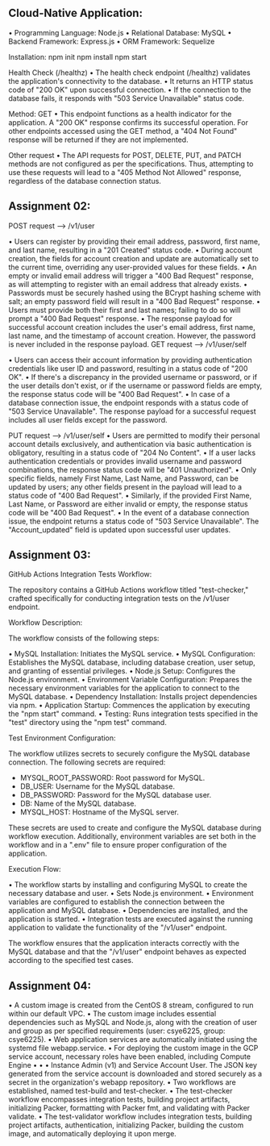 ## Cloud-Native Application:
•   Programming Language: Node.js
•   Relational Database: MySQL
•   Backend Framework: Express.js
•   ORM Framework: Sequelize
 
Installation:
npm init 
npm install 
npm start 
 
 Health Check (/healthz)
•  The health check endpoint (/healthz) validates the application's connectivity to the database.
•  It returns an HTTP status code of "200 OK" upon successful connection.
•  If the connection to the database fails, it responds with "503 Service Unavailable" status code.
 
Method: GET
•  This endpoint functions as a health indicator for the application. A "200 OK" response confirms its successful operation. For other endpoints accessed using the GET method, a "404 Not Found" response will be returned if they are not implemented.
 
 Other request
•  The API requests for POST, DELETE, PUT, and PATCH methods are not configured as per the specifications. Thus, attempting to use these requests will lead to a "405 Method Not Allowed" response, regardless of the database connection status.

 
## Assignment 02:
 
POST request --> /v1/user
 
• Users can register by providing their email address, password, first name, and last name, resulting in a "201 Created" status code.
• During account creation, the fields for account creation and update are automatically set to the current time, overriding any user-provided values for these fields.
• An empty or invalid email address will trigger a "400 Bad Request" response, as will attempting to register with an email address that already exists.
• Passwords must be securely hashed using the BCrypt hashing scheme with salt; an empty password field will result in a "400 Bad Request" response.
• Users must provide both their first and last names; failing to do so will prompt a "400 Bad Request" response.
• The response payload for successful account creation includes the user's email address, first name, last name, and the timestamp of account creation. However, the password is never included in the response payload.
GET request --> /v1/user/self
 
• Users can access their account information by providing authentication credentials like user ID and password, resulting in a status code of "200 OK".
• If there's a discrepancy in the provided username or password, or if the user details don't exist, or if the username or password fields are empty, the response status code will be "400 Bad Request".
• In case of a database connection issue, the endpoint responds with a status code of "503 Service Unavailable".
The response payload for a successful request includes all user fields except for the password.
 
PUT request --> /v1/user/self
• Users are permitted to modify their personal account details exclusively, and authentication via basic authentication is obligatory, resulting in a status code of "204 No Content".
•  If a user lacks authentication credentials or provides invalid username and password combinations, the response status code will be "401 Unauthorized".
•  Only specific fields, namely First Name, Last Name, and Password, can be updated by users; any other fields present in the payload will lead to a status code of "400 Bad Request".
•  Similarly, if the provided First Name, Last Name, or Password are either invalid or empty, the response status code will be "400 Bad Request".
• In the event of a database connection issue, the endpoint returns a status code of "503 Service Unavailable".
 The "Account_updated" field is updated upon successful user updates.

## Assignment 03:
 
GitHub Actions Integration Tests Workflow:
 
The repository contains a GitHub Actions workflow titled "test-checker," crafted specifically for conducting integration tests on the /v1/user endpoint.
 
Workflow Description:
 
The workflow consists of the following steps:
 
• MySQL Installation: Initiates the MySQL service.
• MySQL Configuration: Establishes the MySQL database, including database creation, user setup, and granting of essential privileges.
• Node.js Setup: Configures the Node.js environment.
• Environment Variable Configuration: Prepares the necessary environment variables for the application to connect to the MySQL database.
• Dependency Installation: Installs project dependencies via npm.
• Application Startup: Commences the application by executing the "npm start" command.
• Testing: Runs integration tests specified in the "test" directory using the "npm test" command.
 
Test Environment Configuration:
 
The workflow utilizes secrets to securely configure the MySQL database connection. The following secrets are required:
 
- MYSQL_ROOT_PASSWORD: Root password for MySQL.
- DB_USER: Username for the MySQL database.
- DB_PASSWORD: Password for the MySQL database user.
- DB: Name of the MySQL database.
- MYSQL_HOST: Hostname of the MySQL server.
 
These secrets are used to create and configure the MySQL database during workflow execution. Additionally, environment variables are set both in the workflow and in a ".env" file to ensure proper configuration of the application.
 
Execution Flow:
 
• The workflow starts by installing and configuring MySQL to create the necessary database and user.
• Sets Node.js environment.
• Environment variables are configured to establish the connection between the application and MySQL database.
• Dependencies are installed, and the application is started.
• Integration tests are executed against the running application to validate the functionality of the "/v1/user" endpoint.
 
The workflow ensures that the application interacts correctly with the MySQL database and that the "/v1/user" endpoint behaves as expected according to the specified test cases.

## Assignment 04:

• A custom image is created from the CentOS 8 stream, configured to run within our default VPC.
• The custom image includes essential dependencies such as MySQL and Node.js, along with the creation of user and group as per specified requirements (user: csye6225, group: csye6225).
• Web application services are automatically initiated using the systemd file webapp.service.
• For deploying the custom image in the GCP service account, necessary roles have been enabled, including Compute Engine • • • Instance Admin (v1) and Service Account User. The JSON key generated from the service account is downloaded and stored   securely as a secret in the organization's webapp repository.
• Two workflows are established, named test-build and test-checker.
• The test-checker workflow encompasses integration tests, building project artifacts, initializing Packer, formatting with Packer fmt, and validating with Packer validate.
• The test-validator workflow includes integration tests, building project artifacts, authentication, initializing Packer, building the custom image, and automatically deploying it upon merge.